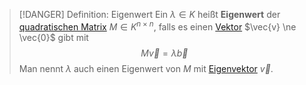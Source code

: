 > [!DANGER] Definition: Eigenwert
> Ein $\lambda \in K$ heißt **Eigenwert** der [quadratischen Matrix](../Quadratische%20Matrix.md) $M\in K^{n\times n}$, falls es einen [Vektor](../../../Vektoren%20als%20Matrizen/Spaltenvektor.md) $\vec{v} \ne \vec{0}$ gibt mit
> $$M\vec{v}=\lambda\vec{b}$$
> Man nennt $\lambda$ auch einen Eigenwert von $M$ mit [Eigenvektor](Eigenvektor.md) $\vec{v}$.